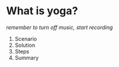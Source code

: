 # What is yoga?

*remember to turn off music, start recording*

1. Scenario
2. Solution
3. Steps
4. Summary

